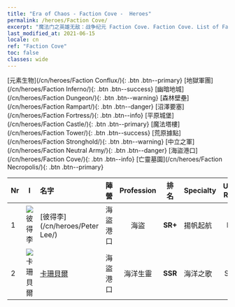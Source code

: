 ```yaml
---
title: "Era of Chaos - Faction Cove -  Heroes"
permalink: /heroes/Faction Cove/
excerpt: "魔法门之英雄无敌：战争纪元 Faction Cove. Faction Cove. List of Faction  in Era of Chaos"
last_modified_at: 2021-06-15
locale: cn
ref: "Faction Cove"
toc: false
classes: wide
---
```

 [元素生物](/cn/heroes/Faction Conflux/){: .btn .btn--primary} [地獄軍團](/cn/heroes/Faction Inferno/){: .btn .btn--success} [幽暗地城](/cn/heroes/Faction Dungeon/){: .btn .btn--warning} [森林壁壘](/cn/heroes/Faction Rampart/){: .btn .btn--danger} [沼澤要塞](/cn/heroes/Faction Fortress/){: .btn .btn--info} [平原城堡](/cn/heroes/Faction Castle/){: .btn .btn--primary} [魔法塔樓](/cn/heroes/Faction Tower/){: .btn .btn--success} [荒原據點](/cn/heroes/Faction Stronghold/){: .btn .btn--warning} [中立之軍](/cn/heroes/Faction Neutral Army/){: .btn .btn--danger} [海盜港口](/cn/heroes/Faction Cove/){: .btn .btn--info} [亡靈墓園](/cn/heroes/Faction Necropolis/){: .btn .btn--primary} 

  | Nr |  I |    名字    |  陣營  |  Profession   |  排名  |    Specialty     | User Rate  | 
  |:---|:--:|:-----------|:-------:|:-------------:|:------:|:-----------------|:----:|
  | 1 | ![彼得李](/images/h/h_PeterLee.jpg) | [彼得李](/cn/heroes/Peter Lee/) | 海盜港口 | 海盜 | **SR+** |  揚帆起航 | R+ |
  | 2 | ![卡珊貝爾](/images/h/h_Cassanbel.jpg) | [卡珊貝爾](/cn/heroes/Cassanbel/) | 海盜港口 | 海洋生靈 | **SSR** |  海洋之歌 | SSR |
